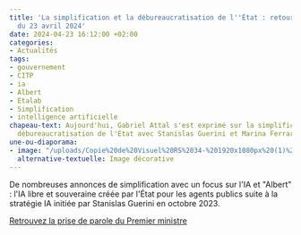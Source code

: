 ```yaml
---
title: 'La simplification et la débureaucratisation de l''État : retour sur le CITP
  du 23 avril 2024'
date: 2024-04-23 16:12:00 +02:00
categories:
- Actualités
tags:
- gouvernement
- CITP
- ia
- Albert
- Etalab
- Simplification
- intelligence artificielle
chapeau-text: Aujourd'hui, Gabriel Attal s'est exprimé sur la simplification et la
  débureaucratisation de l'État avec Stanislas Guerini et Marina Ferrari
une-ou-diaporama:
- image: "/uploads/Copie%20de%20Visuel%20RS%2034-%201920x1080px%20(1)%20(1).png"
  alternative-textuelle: Image décorative
---
```


De nombreuses annonces de simplification avec un focus sur l'IA et "Albert" : l'IA libre et souveraine créée par l'État pour les agents publics suite à la stratégie IA initiée par Stanislas Guerini en octobre 2023.

<div class="lien-important"><p><a href="https://www.linkedin.com/posts/gouvernementfr_transformation-de-laction-publique-prise-activity-7188461481678548993-jAur?utm_source=share&utm_medium=member_desktop">Retrouvez la prise de parole du Premier ministre</a></p></div>